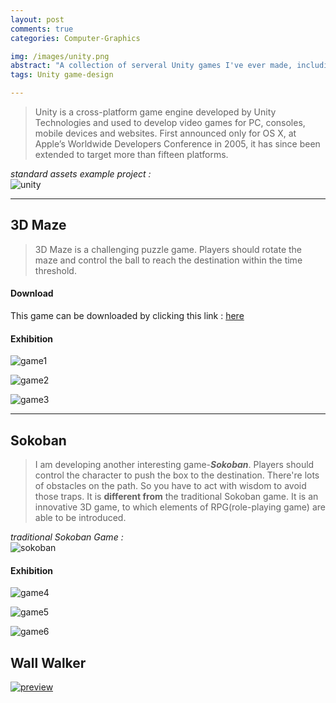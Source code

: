 ```yaml
---
layout: post
comments: true
categories: Computer-Graphics

img: /images/unity.png
abstract: "A collection of serveral Unity games I've ever made, including 3D Maze and 3D Sokoban."
tags: Unity game-design

---
```


> Unity is a cross-platform game engine developed by Unity Technologies and used to develop video games for PC, consoles, mobile devices and websites. First announced only for OS X, at Apple’s Worldwide Developers Conference in 2005, it has since been extended to target more than fifteen platforms.

*standard assets example project :*
<br/>
![unity](./unity.jpg)

***

## 3D Maze

> 3D Maze is a challenging puzzle game. Players should rotate the maze and control the ball to reach the destination within the time threshold.

#### Download

This game can be downloaded by clicking this link : [here](./game.zip)

#### Exhibition

![game1](./game1.png)

![game2](./game2.png)

![game3](./game3.png)

***

## Sokoban

> I am developing another interesting game-***Sokoban***. Players should control the character to push the box to the destination. There're lots of obstacles on the path. So you have to act with wisdom to avoid those traps. It is **different from** the traditional Sokoban game. It is an innovative 3D game, to which elements of RPG(role-playing game) are able to be introduced.

*traditional Sokoban Game :*
<br/>
![sokoban](./sokoban.png)

#### Exhibition

![game4](./game4.png)

![game5](./game5.png)

![game6](./61.png)

## Wall Walker

[![preview](http://img.youtube.com/vi/tF-LUuTEZY0/0.jpg)](http://www.youtube.com/watch?v=tF-LUuTEZY0)